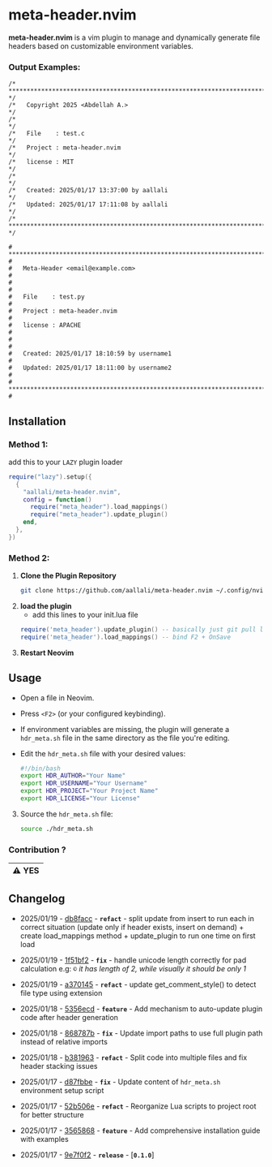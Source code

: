 # meta-header.nvim

**meta-header.nvim** is a vim plugin to manage and dynamically generate file headers based on customizable environment variables.

### Output Examples:
```
/* ************************************************************************** */
/*   Copyright 2025 <Abdellah A.>                                             */
/*                                                                            */
/*   File    : test.c                                                         */
/*   Project : meta-header.nvim                                               */
/*   license : MIT                                                            */
/*                                                                            */
/*   Created: 2025/01/17 13:37:00 by aallali                                  */
/*   Updated: 2025/01/17 17:11:08 by aallali                                  */
/* ************************************************************************** */

# ************************************************************************** #
#   Meta-Header <email@example.com>                                          #
#                                                                            #
#   File    : test.py                                                        #
#   Project : meta-header.nvim                                               #
#   license : APACHE                                                         #
#                                                                            #
#   Created: 2025/01/17 18:10:59 by username1                                #
#   Updated: 2025/01/17 18:11:00 by username2                                #
# ************************************************************************** #

```

## Installation
### Method 1:
add this to your `LAZY` plugin loader
```lua
require("lazy").setup({
  {
    "aallali/meta-header.nvim",
    config = function()
      require("meta_header").load_mappings()
      require("meta_header").update_plugin()
    end,
  },
})
```
### Method 2:
1. **Clone the Plugin Repository**
    ```bash
    git clone https://github.com/aallali/meta-header.nvim ~/.config/nvim/lua/meta_header
    ```
1. **load the plugin**
    - add this lines to your init.lua file
    ```lua
    require('meta_header').update_plugin() -- basically just git pull latest changes
    require('meta_header').load_mappings() -- bind F2 + OnSave 
    ```
1. **Restart Neovim**

## Usage
- Open a file in Neovim.
- Press `<F2>` (or your configured keybinding).
- If environment variables are missing, the plugin will generate a `hdr_meta.sh` file in the same directory as the file you're editing.
- Edit the `hdr_meta.sh` file with your desired values:

    ```bash
    #!/bin/bash
    export HDR_AUTHOR="Your Name"
    export HDR_USERNAME="Your Username"
    export HDR_PROJECT="Your Project Name"
    export HDR_LICENSE="Your License"
    ```
3. Source the `hdr_meta.sh` file:
    ```bash
    source ./hdr_meta.sh
    ```

### Contribution ?

| :warning: YES |
|:--------------|

## Changelog

- 2025/01/19 - [db8facc](https://github.com/aallali/meta-header.nvim/commit/db8facc) - **`refact`** - split update from insert to run each in correct situation (update only if header exists, insert on demand) + create load_mappings method + update_plugin to run one time on first load

- 2025/01/19 - [1f51bf2](https://github.com/aallali/meta-header.nvim/commit/1f51bf2) - **`fix`** - handle unicode length correctly for pad calculation e.g: `©` _it has length of 2, while visually it should be only 1_
- 2025/01/19 - [a370145](https://github.com/aallali/meta-header.nvim/commit/a370145) - **`refact`** - update get_comment_style() to detect file type using extension 
- 2025/01/18 - [5356ecd](https://github.com/aallali/meta-header.nvim/commit/5356ecd) - **`feature`** - Add mechanism to auto-update plugin code after header generation
- 2025/01/18 - [868787b](https://github.com/aallali/meta-header.nvim/commit/868787b) - **`fix`** - Update import paths to use full plugin path instead of relative imports

- 2025/01/18 - [b381963](https://github.com/aallali/meta-header.nvim/commit/b381963) - **`refact`** - Split code into multiple files and fix header stacking issues
- 2025/01/17 - [d87fbbe](https://github.com/aallali/meta-header.nvim/commit/d87fbbe) - **`fix`** - Update content of `hdr_meta.sh` environment setup script
- 2025/01/17 - [52b506e](https://github.com/aallali/meta-header.nvim/commit/52b506e) - **`refact`** - Reorganize Lua scripts to project root for better structure
- 2025/01/17 - [3565868](https://github.com/aallali/meta-header.nvim/commit/3565868) - **`feature`** - Add comprehensive installation guide with examples
- 2025/01/17 - [9e7f0f2](https://github.com/aallali/meta-header.nvim/commit/9e7f0f2) - **`release`** - [**`0.1.0`**]
